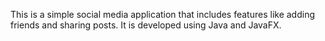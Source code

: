 This is a simple social media application that includes features like adding friends and sharing posts. It is developed using Java and JavaFX.
